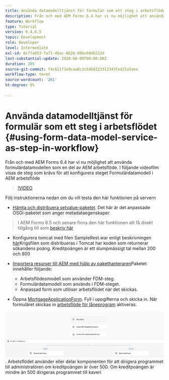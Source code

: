 ```yaml
---
title: Använda datamodelltjänst för formulär som ett steg i arbetsflödet
description: Från och med AEM Forms 6.4 har vi nu möjlighet att använda formulärdatamodellen som en del av AEM arbetsflöde. I följande videofilm visas stegen som behövs för att konfigurera steget för formulärdatamodell i AEM arbetsflöde.
feature: Workflow
type: Tutorial
version: 6.4,6.5
topic: Development
role: Developer
level: Intermediate
exl-id: 0c77a853-fa71-46ac-8626-99bc69d6222d
last-substantial-update: 2020-06-09T00:00:00Z
duration: 205
source-git-commit: f4c621f3a9caa8c2c64b8323312343fe421a5aee
workflow-type: tm+mt
source-wordcount: '261'
ht-degree: 0%

---
```


# Använda datamodelltjänst för formulär som ett steg i arbetsflödet {#using-form-data-model-service-as-step-in-workflow}

Från och med AEM Forms 6.4 har vi nu möjlighet att använda formulärdatamodellen som en del av AEM arbetsflöde. I följande videofilm visas de steg som krävs för att konfigurera steget Formulärdatamodell i AEM arbetsflöde


>[!VIDEO](https://video.tv.adobe.com/v/21719?quality=12&learn=on)

Följ instruktionerna nedan om du vill testa den här funktionen på servern
* [Hämta och distribuera setvalue-paketet](/help/forms/assets/common-osgi-bundles/SetValueApp.core-1.0-SNAPSHOT.jar). Det här är det anpassade OSGI-paketet som anger metadataegenskaper.
>I AEM Forms 6.5 och senare finns den här funktionen att få direkt tillgång till som [beskriv här](form-data-model-service-as-step-in-aem65-workflow-video-use.md)

* Konfigurera tomcat med filen SampleRest.war enligt beskrivningen [här](https://experienceleague.adobe.com/docs/experience-manager-learn/forms/ic-print-channel-tutorial/introduction.html)Krigsfilen som distribueras i Tomcat har koden som returnerar sökandens poäng. Kreditpoängen är ett slumpmässigt tal mellan 200 och 800

* [Importera resurser till AEM med hjälp av pakethanteraren](assets/invoke-fdm-as-service-step.zip)Paketet innehåller följande:

   * Arbetsflödesmodell som använder FDM-steg.
   * Formulärdatamodell som används i FDM-steget.
   * Anpassad form som utlöser arbetsflödet när det skickas.
* Öppna [MortgageApplicationForm](http://localhost:4502/content/dam/formsanddocuments/loanapplication/jcr:content?wcmmode=disabled). Fyll i uppgifterna och skicka in. När formuläret skickas in [arbetsflöde för låneprogram](http://http://localhost:4502/editor.html/conf/global/settings/workflow/models/LoanApplication2.html) aktiveras.

![ arbetsflöde ](assets/fdm-as-service-step-workflow.PNG).
Arbetsflödet använder eller delar komponenten för att dirigera programmet till administratören om kreditpoängen är över 500. Om kreditpoängen är mindre än 500 dirigeras programmet till kaveri
